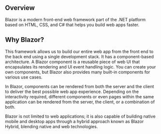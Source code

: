 ## Overview

Blazor is a modern front-end web framework part of the .NET platform based on HTML, CSS, and C# that helps you build web apps faster.

## Why Blazor?

This framework allows us to build our entire web app from the front end to the back end using a single development stack. It has a component-based architecture. A Blazor component is a reusable piece of web UI that encapsulates its rendering and UI event handling logic. You can create your own components, but Blazor also provides many built-in components for various use cases.

In Blazor, components can be rendered from both the server and the client to deliver the best possible web app experience. Depending on the interactivity required, different components or even pages within the same application can be rendered from the server, the client, or a combination of both.

Blazor is not limited to web applications; it is also capable of building native mobile and desktop apps through a hybrid approach known as Blazor Hybrid, blending native and web technologies.
